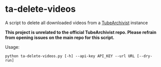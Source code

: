 # ta-delete-videos
A script to delete all downloaded videos from a [TubeArchivist](https://github.com/tubearchivist/tubearchivist) instance

**This project is unrelated to the official TubeArchivist repo. Please refrain from opening issues on the main repo for this script.**

Usage:
```
python ta-delete-videos.py [-h] --api-key API_KEY --url URL [--dry-run]
```
